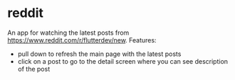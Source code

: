 # reddit
An app for watching the latest posts from https://www.reddit.com/r/flutterdev/new.
Features:
- pull down to refresh the main page with the latest posts
- click on a post to go to the detail screen where you can see description of the post
